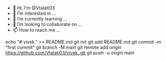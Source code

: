 - 👋 Hi, I’m @Vtalati03
- 👀 I’m interested in ...
- 🌱 I’m currently learning ...
- 💞️ I’m looking to collaborate on ...
- 📫 How to reach me ...

<!---
Vtalati03/Vtalati03 is a ✨ special ✨ repository because its `README.md` (this file) appears on your GitHub profile.
You can click the Preview link to take a look at your changes.
--->
echo "# vivek." >> README.md
git init
git add README.md
git commit -m "first commit"
git branch -M main
git remote add origin https://github.com/Vtalati03/vivek..git
git push -u origin main
